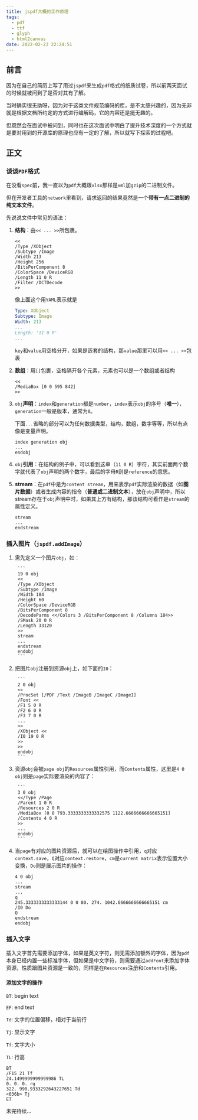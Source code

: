 ```yaml
---
title: jspdf大概的工作原理
tags:
  - pdf
  - ttf
  - glyph
  - html2canvas
date: 2022-02-23 22:24:51
---
```

## 前言
因为在自己的简历上写了用过`jspdf`来生成`pdf`格式的纸质试卷，所以前两天面试的时候就被问到了是否对其有了解。

当时确实很无助呀，因为对于这类文件规范编码的库，是不太感兴趣的，因为无非就是根据文档所约定的方式进行编解码，它的内容还是挺无趣的。

但既然会在面试中被问到，同时也在这次面试中明白了提升技术深度的一个方式就是要对用到的开源库的原理也应有一定的了解，所以就写下探索的过程吧。

## 正文

### 谈谈`PDF`格式
在没看`spec`前，我一直以为`pdf`大概跟`xlsx`那样是`xml`加`gzip`的二进制文件。

但在开发者工具的`network`里看到，请求返回的结果竟然是一个**带有一点二进制的纯文本文件**。

先说说文件中常见的语法：
1. **结构**：由`<< ... >>`所包裹。
      ```
      <<
      /Type /XObject
      /Subtype /Image
      /Width 213
      /Height 256
      /BitsPerComponent 8
      /ColorSpace /DeviceRGB
      /Length 11 0 R
      /Filter /DCTDecode
      >>
      ```
      像上面这个用`YAML`表示就是
      ```yaml
      Type: XObject
      Subtype: Image
      Width: 213
      ...
      Length: '11 0 R'
      ...
      ```
      `key`和`value`用空格分开，如果是嵌套的结构，那`value`那里可以用`<< ... >>`包裹

2. **数组**：用`[]`包裹，空格隔开各个元素，元素也可以是一个数组或者结构
    ```
    <<
    /MediaBox [0 0 595 842]
    >>
    ```

3. `obj`**声明**：`index`和`generation`都是`number`，`index`表示`obj`的序号（**唯一**），`generation`一般是版本，通常为`0`。

    下面`...`省略的部分可以为任何数据类型，结构，数组，数字等等，所以有点像是变量声明。

    ```
    index generation obj
    ...
    endobj
    ```

4. `obj`**引用**：在结构的例子中，可以看到这串（`11 0 R`）字符，其实前面两个数字就代表了`obj`声明的两个数字，最后的字母`R`则是`reference`的意思。


5. **stream**：在`pdf`中是为`content stream`，用来表示`pdf`实际渲染的数据（如**图片数据**）或者生成内容的指令（**普通或二进制文本**），放在`obj`声明中，所以stream存在于`obj`声明中时，如果其上方有结构，那该结构可看作是`stream`的属性定义。
    ```
    stream
    ...
    endstream
    ```

### 插入图片（`jspdf.addImage`）
1. 需先定义一个图片`obj`，如：

        ```
        19 0 obj
        <<
        /Type /XObject
        /Subtype /Image
        /Width 184
        /Height 60
        /ColorSpace /DeviceRGB
        /BitsPerComponent 8
        /DecodeParms <</Colors 3 /BitsPerComponent 8 /Columns 184>>
        /SMask 20 0 R
        /Length 33120
        >>
        stream
        ...
        endstream
        endobj
        ```
2. 把图片`obj`注册到资源`obj`上，如下面的`I0`：

        ```
        2 0 obj
        <<
        /ProcSet [/PDF /Text /ImageB /ImageC /ImageI]
        /Font <<
        /F1 5 0 R
        /F2 6 0 R
        /F3 7 0 R
        ...
        >>
        /XObject <<
        /I0 19 0 R
        >>
        >>
        endobj
        ```
3. 资源`obj`会被`page obj`的`Resources`属性引用，而`Contents`属性，这里是`4 0 obj`则是`page`实际要渲染的内容了：
        
        ```
        3 0 obj
        <</Type /Page
        /Parent 1 0 R
        /Resources 2 0 R
        /MediaBox [0 0 793.3333333333332575 1122.6666666666665151]
        /Contents 4 0 R
        >>
        ...
        endobj
        ```

4. 当`page`有对应的图片资源后，就可以在绘图操作中引用，`q`对应`context.save`，`Q`对应`context.restore`，`cm`是`current matrix`表示位置大小变换，`Do`则是展示图片的操作：
    ```
    4 0 obj
    ...
    stream
    ...
    q
    245.3333333333333144 0 0 80. 274. 1042.6666666666665151 cm
    /I0 Do
    Q
    endstream
    endobj
    ```

### 插入文字
插入文字首先需要添加字体，如果是英文字符，则无需添加额外的字体，因为`pdf`本身已经内置一些标准字体，但如果是中文字符，则需要通过`addFont`来添加字体资源，性质跟图片资源是一致的，同样是在`Resources`注册和`Contents`引用。

#### 添加文字的操作
`BT`: begin text

`EF`: end text

`Td`: 文字的位置偏移，相对于当前行

`Tj`: 显示文字

`Tf`: 文字大小

`TL`: 行高
```
BT
/F15 21 Tf
24.1499999999999986 TL
0. 0. 0. rg
322. 990.9333292643227651 Td
<036b> Tj
ET
```


未完待续...